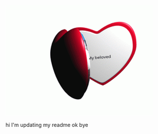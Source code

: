 ![image alt](https://github.com/LocalScientist/LocalScientist/blob/fc0bf744b68a42b883010f3280be7c992293f9d6/heart-locket.gif)

hi I'm updating my readme ok bye